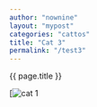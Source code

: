 ```yaml
---
author: "nownine"
layout: "mypost"
categories: "cattos"
title: "Cat 3"
permalink: "/test3"
---
```


{{ page.title }}

[![cat 1](https://cdn.britannica.com/91/181391-050-1DA18304/cat-toes-paw-number-paws-tiger-tabby.jpg)



